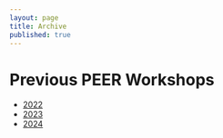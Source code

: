 ```yaml
---
layout: page
title: Archive
published: true
---
```


# Previous PEER Workshops

* [2022](2022.md)
* [2023](2023.md)
* [2024](2024.md)